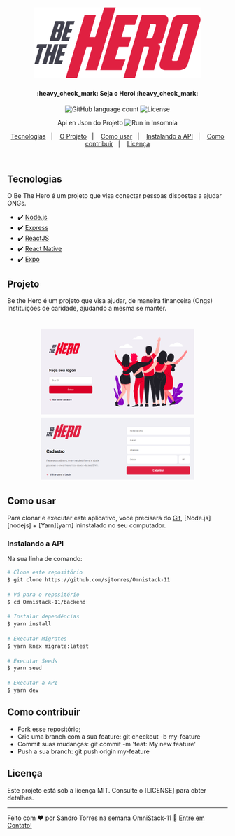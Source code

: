 <h1 align="center">
    <img alt="BeTheHero" title="#BeTheHero" src="https://github.com/sjtorres/Omnistack-11/blob/master/frontend/src/assets/logo.svg" width="380px" />
</h1>

<h4 align="center"> 
	:heavy_check_mark: Seja o Heroi :heavy_check_mark:
</h4>
<p align="center">
  <img alt="GitHub language count" src="https://img.shields.io/badge/made by-Sandro Torres-red">

   <img alt="License" src="https://img.shields.io/badge/license-MIT-red">
</p>
<p align="center">Api en Json do Projeto 
  <img src="https://insomnia.rest/images/run.svg" alt="Run in Insomnia"></a>
</p>
<p align="center">
  <a href="#Tecnologias">Tecnologias</a>&nbsp;&nbsp;&nbsp;|&nbsp;&nbsp;&nbsp;
  <a href="#Projeto">O Projeto</a>&nbsp;&nbsp;&nbsp;|&nbsp;&nbsp;&nbsp;
  <a href="#Como usar">Como usar</a>&nbsp;&nbsp;&nbsp;|&nbsp;&nbsp;&nbsp;
  <a href="#Instalando a API">Instalando a API</a>&nbsp;&nbsp;&nbsp;|&nbsp;&nbsp;&nbsp;
  <a href="#Contribuir">Como contribuir</a>&nbsp;&nbsp;&nbsp;|&nbsp;&nbsp;&nbsp;
  <a href="#licença">Licença</a>
</p>

<br>

## Tecnologias

O Be The Hero é um projeto que visa conectar pessoas dispostas a ajudar ONGs.

- :heavy_check_mark: [Node.js](https://nodejs.org/en/) 
- :heavy_check_mark: [Express](http://expressjs.com/) 
- :heavy_check_mark: [ReactJS](https://reactjs.org) 
- :heavy_check_mark: [React Native](https://facebook.github.io/react-native/) 
- :heavy_check_mark: [Expo](https://expo.io/) 

## Projeto

Be the Hero é um projeto que visa ajudar, de maneira financeira (Ongs) Instituições de caridade, ajudando a mesma se manter.

<h1 align="center">
    <img alt="Login-Page" title="Login-Page" src="https://github.com/sjtorres/Omnistack-11/blob/master/frontend/public/login-page.png" width="350px" />
    <img alt="Cadastro-Page" title="Cadastro-Page" src="https://github.com/sjtorres/Omnistack-11/blob/master/frontend/public/Cadastro-page.png" width="350px" padding="15px"/>
</h1>

## Como usar

Para clonar e executar este aplicativo, você precisará do [Git](https://git-scm.com), [Node.js][nodejs] + [Yarn][yarn] ininstalado no seu computador.

### Instalando a API

Na sua linha de comando:
```bash
# Clone este repositório
$ git clone https://github.com/sjtorres/Omnistack-11

# Vá para o repositório 
$ cd Omnistack-11/backend

# Instalar dependências
$ yarn install

# Executar Migrates
$ yarn knex migrate:latest 

# Executar Seeds
$ yarn seed

# Executar a API
$ yarn dev
```

## Como contribuir

- Fork esse repositório;
- Crie uma branch com a sua feature: git checkout -b my-feature
- Commit suas mudanças: git commit -m 'feat: My new feature'
- Push a sua branch: git push origin my-feature

## Licença

Este projeto está sob a licença MIT. Consulte o [LICENSE] para obter detalhes.

---

Feito com ♥ por Sandro Torres na semana OmniStack-11 :wave: [Entre em Contato!](https://www.sandrotorres.com.br)
